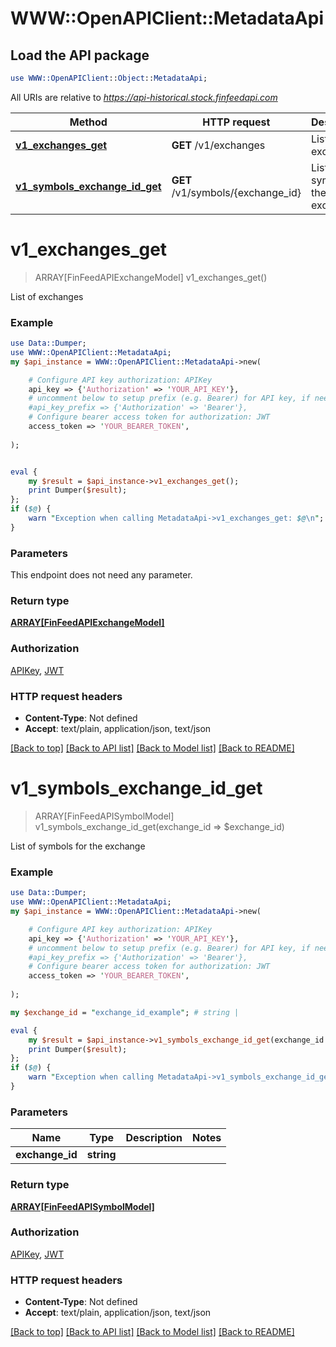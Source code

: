 # WWW::OpenAPIClient::MetadataApi

## Load the API package
```perl
use WWW::OpenAPIClient::Object::MetadataApi;
```

All URIs are relative to *https://api-historical.stock.finfeedapi.com*

Method | HTTP request | Description
------------- | ------------- | -------------
[**v1_exchanges_get**](MetadataApi.md#v1_exchanges_get) | **GET** /v1/exchanges | List of exchanges
[**v1_symbols_exchange_id_get**](MetadataApi.md#v1_symbols_exchange_id_get) | **GET** /v1/symbols/{exchange_id} | List of symbols for the exchange


# **v1_exchanges_get**
> ARRAY[FinFeedAPIExchangeModel] v1_exchanges_get()

List of exchanges

### Example
```perl
use Data::Dumper;
use WWW::OpenAPIClient::MetadataApi;
my $api_instance = WWW::OpenAPIClient::MetadataApi->new(

    # Configure API key authorization: APIKey
    api_key => {'Authorization' => 'YOUR_API_KEY'},
    # uncomment below to setup prefix (e.g. Bearer) for API key, if needed
    #api_key_prefix => {'Authorization' => 'Bearer'},
    # Configure bearer access token for authorization: JWT
    access_token => 'YOUR_BEARER_TOKEN',
    
);


eval {
    my $result = $api_instance->v1_exchanges_get();
    print Dumper($result);
};
if ($@) {
    warn "Exception when calling MetadataApi->v1_exchanges_get: $@\n";
}
```

### Parameters
This endpoint does not need any parameter.

### Return type

[**ARRAY[FinFeedAPIExchangeModel]**](FinFeedAPIExchangeModel.md)

### Authorization

[APIKey](../README.md#APIKey), [JWT](../README.md#JWT)

### HTTP request headers

 - **Content-Type**: Not defined
 - **Accept**: text/plain, application/json, text/json

[[Back to top]](#) [[Back to API list]](../README.md#documentation-for-api-endpoints) [[Back to Model list]](../README.md#documentation-for-models) [[Back to README]](../README.md)

# **v1_symbols_exchange_id_get**
> ARRAY[FinFeedAPISymbolModel] v1_symbols_exchange_id_get(exchange_id => $exchange_id)

List of symbols for the exchange

### Example
```perl
use Data::Dumper;
use WWW::OpenAPIClient::MetadataApi;
my $api_instance = WWW::OpenAPIClient::MetadataApi->new(

    # Configure API key authorization: APIKey
    api_key => {'Authorization' => 'YOUR_API_KEY'},
    # uncomment below to setup prefix (e.g. Bearer) for API key, if needed
    #api_key_prefix => {'Authorization' => 'Bearer'},
    # Configure bearer access token for authorization: JWT
    access_token => 'YOUR_BEARER_TOKEN',
    
);

my $exchange_id = "exchange_id_example"; # string | 

eval {
    my $result = $api_instance->v1_symbols_exchange_id_get(exchange_id => $exchange_id);
    print Dumper($result);
};
if ($@) {
    warn "Exception when calling MetadataApi->v1_symbols_exchange_id_get: $@\n";
}
```

### Parameters

Name | Type | Description  | Notes
------------- | ------------- | ------------- | -------------
 **exchange_id** | **string**|  | 

### Return type

[**ARRAY[FinFeedAPISymbolModel]**](FinFeedAPISymbolModel.md)

### Authorization

[APIKey](../README.md#APIKey), [JWT](../README.md#JWT)

### HTTP request headers

 - **Content-Type**: Not defined
 - **Accept**: text/plain, application/json, text/json

[[Back to top]](#) [[Back to API list]](../README.md#documentation-for-api-endpoints) [[Back to Model list]](../README.md#documentation-for-models) [[Back to README]](../README.md)

